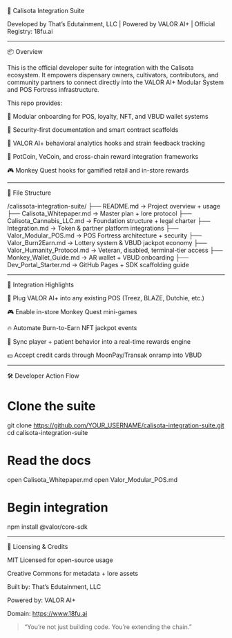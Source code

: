 🧩 Calisota Integration Suite

Developed by That’s Edutainment, LLC | Powered by VALOR AI+ | Official Registry: 18fu.ai

---

📦 Overview

This is the official developer suite for integration with the Calisota ecosystem. It empowers dispensary owners, cultivators, contributors, and community partners to connect directly into the VALOR AI+ Modular System and POS Fortress infrastructure.

This repo provides:

🌱 Modular onboarding for POS, loyalty, NFT, and VBUD wallet systems

🔐 Security-first documentation and smart contract scaffolds

🧠 VALOR AI+ behavioral analytics hooks and strain feedback tracking

🔗 PotCoin, VeCoin, and cross-chain reward integration frameworks

🎮 Monkey Quest hooks for gamified retail and in-store rewards

---

📁 File Structure

/calissota-integration-suite/
├── README.md                     → Project overview + usage
├── Calisota_Whitepaper.md        → Master plan + lore protocol
├── Calisota_Cannabis_LLC.md      → Foundation structure + legal charter
├── Integration.md                → Token & partner platform integrations
├── Valor_Modular_POS.md          → POS Fortress architecture + security
├── Valor_Burn2Earn.md            → Lottery system & VBUD jackpot economy
├── Valor_Humanity_Protocol.md    → Veteran, disabled, terminal-tier access
├── Monkey_Wallet_Guide.md        → AR wallet + VBUD onboarding
├── Dev_Portal_Starter.md         → GitHub Pages + SDK scaffolding guide

---

🔐 Integration Highlights

🔌 Plug VALOR AI+ into any existing POS (Treez, BLAZE, Dutchie, etc.)

🎮 Enable in-store Monkey Quest mini-games

🔥 Automate Burn-to-Earn NFT jackpot events

🧠 Sync player + patient behavior into a real-time rewards engine

💵 Accept credit cards through MoonPay/Transak onramp into VBUD

---

🛠️ Developer Action Flow

# Clone the suite
git clone https://github.com/YOUR_USERNAME/calisota-integration-suite.git
cd calisota-integration-suite

# Read the docs
open Calisota_Whitepaper.md
open Valor_Modular_POS.md

# Begin integration
npm install @valor/core-sdk

---

📎 Licensing & Credits

MIT Licensed for open-source usage

Creative Commons for metadata + lore assets

Built by: That’s Edutainment, LLC

Powered by: VALOR AI+

Domain: https://www.18fu.ai

> “You’re not just building code. You’re extending the chain.”




